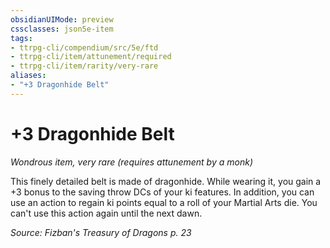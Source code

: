 ```yaml
---
obsidianUIMode: preview
cssclasses: json5e-item
tags:
- ttrpg-cli/compendium/src/5e/ftd
- ttrpg-cli/item/attunement/required
- ttrpg-cli/item/rarity/very-rare
aliases: 
- "+3 Dragonhide Belt"
---
```

# +3 Dragonhide Belt
*Wondrous item, very rare (requires attunement by a monk)*  



This finely detailed belt is made of dragonhide. While wearing it, you gain a +3 bonus to the saving throw DCs of your ki features. In addition, you can use an action to regain ki points equal to a roll of your Martial Arts die. You can't use this action again until the next dawn.

*Source: Fizban's Treasury of Dragons p. 23*